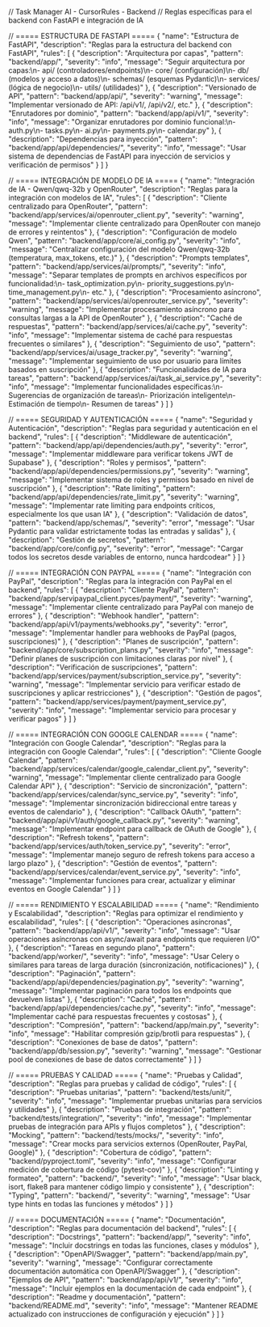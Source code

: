 // Task Manager AI - CursorRules - Backend
// Reglas específicas para el backend con FastAPI e integración de IA

// ===== ESTRUCTURA DE FASTAPI =====
{
  "name": "Estructura de FastAPI",
  "description": "Reglas para la estructura del backend con FastAPI",
  "rules": [
    {
      "description": "Arquitectura por capas",
      "pattern": "backend/app/",
      "severity": "info",
      "message": "Seguir arquitectura por capas:\n- api/ (controladores/endpoints)\n- core/ (configuración)\n- db/ (modelos y acceso a datos)\n- schemas/ (esquemas Pydantic)\n- services/ (lógica de negocio)\n- utils/ (utilidades)"
    },
    {
      "description": "Versionado de API",
      "pattern": "backend/app/api/",
      "severity": "warning",
      "message": "Implementar versionado de API: /api/v1/, /api/v2/, etc."
    },
    {
      "description": "Enrutadores por dominio",
      "pattern": "backend/app/api/v1/",
      "severity": "info",
      "message": "Organizar enrutadores por dominio funcional:\n- auth.py\n- tasks.py\n- ai.py\n- payments.py\n- calendar.py"
    },
    {
      "description": "Dependencias para inyección",
      "pattern": "backend/app/api/dependencies/",
      "severity": "info",
      "message": "Usar sistema de dependencias de FastAPI para inyección de servicios y verificación de permisos"
    }
  ]
}

// ===== INTEGRACIÓN DE MODELO DE IA =====
{
  "name": "Integración de IA - Qwen/qwq-32b y OpenRouter",
  "description": "Reglas para la integración con modelos de IA",
  "rules": [
    {
      "description": "Cliente centralizado para OpenRouter",
      "pattern": "backend/app/services/ai/openrouter_client.py",
      "severity": "warning",
      "message": "Implementar cliente centralizado para OpenRouter con manejo de errores y reintentos"
    },
    {
      "description": "Configuración de modelo Qwen",
      "pattern": "backend/app/core/ai_config.py",
      "severity": "info",
      "message": "Centralizar configuración del modelo Qwen/qwq-32b (temperatura, max_tokens, etc.)"
    },
    {
      "description": "Prompts templates",
      "pattern": "backend/app/services/ai/prompts/",
      "severity": "info",
      "message": "Separar templates de prompts en archivos específicos por funcionalidad:\n- task_optimization.py\n- priority_suggestions.py\n- time_management.py\n- etc."
    },
    {
      "description": "Procesamiento asíncrono",
      "pattern": "backend/app/services/ai/openrouter_service.py",
      "severity": "warning",
      "message": "Implementar procesamiento asíncrono para consultas largas a la API de OpenRouter"
    },
    {
      "description": "Caché de respuestas",
      "pattern": "backend/app/services/ai/cache.py",
      "severity": "info",
      "message": "Implementar sistema de caché para respuestas frecuentes o similares"
    },
    {
      "description": "Seguimiento de uso",
      "pattern": "backend/app/services/ai/usage_tracker.py",
      "severity": "warning",
      "message": "Implementar seguimiento de uso por usuario para límites basados en suscripción"
    },
    {
      "description": "Funcionalidades de IA para tareas",
      "pattern": "backend/app/services/ai/task_ai_service.py",
      "severity": "info",
      "message": "Implementar funcionalidades específicas:\n- Sugerencias de organización de tareas\n- Priorización inteligente\n- Estimación de tiempo\n- Resumen de tareas"
    }
  ]
}

// ===== SEGURIDAD Y AUTENTICACIÓN =====
{
  "name": "Seguridad y Autenticación",
  "description": "Reglas para seguridad y autenticación en el backend",
  "rules": [
    {
      "description": "Middleware de autenticación",
      "pattern": "backend/app/api/dependencies/auth.py",
      "severity": "error",
      "message": "Implementar middleware para verificar tokens JWT de Supabase"
    },
    {
      "description": "Roles y permisos",
      "pattern": "backend/app/api/dependencies/permissions.py",
      "severity": "warning",
      "message": "Implementar sistema de roles y permisos basado en nivel de suscripción"
    },
    {
      "description": "Rate limiting",
      "pattern": "backend/app/api/dependencies/rate_limit.py",
      "severity": "warning",
      "message": "Implementar rate limiting para endpoints críticos, especialmente los que usan IA"
    },
    {
      "description": "Validación de datos",
      "pattern": "backend/app/schemas/",
      "severity": "error",
      "message": "Usar Pydantic para validar estrictamente todas las entradas y salidas"
    },
    {
      "description": "Gestión de secretos",
      "pattern": "backend/app/core/config.py",
      "severity": "error",
      "message": "Cargar todos los secretos desde variables de entorno, nunca hardcodear"
    }
  ]
}

// ===== INTEGRACIÓN CON PAYPAL =====
{
  "name": "Integración con PayPal",
  "description": "Reglas para la integración con PayPal en el backend",
  "rules": [
    {
      "description": "Cliente PayPal",
      "pattern": "backend/app/servipaypal_client.pyces/payment/",
      "severity": "warning",
      "message": "Implementar cliente centralizado para PayPal con manejo de errores"
    },
    {
      "description": "Webhook handler",
      "pattern": "backend/app/api/v1/payments/webhooks.py",
      "severity": "error",
      "message": "Implementar handler para webhooks de PayPal (pagos, suscripciones)"
    },
    {
      "description": "Planes de suscripción",
      "pattern": "backend/app/core/subscription_plans.py",
      "severity": "info",
      "message": "Definir planes de suscripción con limitaciones claras por nivel"
    },
    {
      "description": "Verificación de suscripciones",
      "pattern": "backend/app/services/payment/subscription_service.py",
      "severity": "warning",
      "message": "Implementar servicio para verificar estado de suscripciones y aplicar restricciones"
    },
    {
      "description": "Gestión de pagos",
      "pattern": "backend/app/services/payment/payment_service.py",
      "severity": "info",
      "message": "Implementar servicio para procesar y verificar pagos"
    }
  ]
}

// ===== INTEGRACIÓN CON GOOGLE CALENDAR =====
{
  "name": "Integración con Google Calendar",
  "description": "Reglas para la integración con Google Calendar",
  "rules": [
    {
      "description": "Cliente Google Calendar",
      "pattern": "backend/app/services/calendar/google_calendar_client.py",
      "severity": "warning",
      "message": "Implementar cliente centralizado para Google Calendar API"
    },
    {
      "description": "Servicio de sincronización",
      "pattern": "backend/app/services/calendar/sync_service.py",
      "severity": "info",
      "message": "Implementar sincronización bidireccional entre tareas y eventos de calendario"
    },
    {
      "description": "Callback OAuth",
      "pattern": "backend/app/api/v1/auth/google_callback.py",
      "severity": "warning",
      "message": "Implementar endpoint para callback de OAuth de Google"
    },
    {
      "description": "Refresh tokens",
      "pattern": "backend/app/services/auth/token_service.py",
      "severity": "error",
      "message": "Implementar manejo seguro de refresh tokens para acceso a largo plazo"
    },
    {
      "description": "Gestión de eventos",
      "pattern": "backend/app/services/calendar/event_service.py",
      "severity": "info",
      "message": "Implementar funciones para crear, actualizar y eliminar eventos en Google Calendar"
    }
  ]
}

// ===== RENDIMIENTO Y ESCALABILIDAD =====
{
  "name": "Rendimiento y Escalabilidad",
  "description": "Reglas para optimizar el rendimiento y escalabilidad",
  "rules": [
    {
      "description": "Operaciones asíncronas",
      "pattern": "backend/app/api/v1/",
      "severity": "info",
      "message": "Usar operaciones asíncronas con async/await para endpoints que requieren I/O"
    },
    {
      "description": "Tareas en segundo plano",
      "pattern": "backend/app/worker/",
      "severity": "info",
      "message": "Usar Celery o similares para tareas de larga duración (sincronización, notificaciones)"
    },
    {
      "description": "Paginación",
      "pattern": "backend/app/api/dependencies/pagination.py",
      "severity": "warning",
      "message": "Implementar paginación para todos los endpoints que devuelven listas"
    },
    {
      "description": "Caché",
      "pattern": "backend/app/api/dependencies/cache.py",
      "severity": "info",
      "message": "Implementar caché para respuestas frecuentes y costosas"
    },
    {
      "description": "Compresión",
      "pattern": "backend/app/main.py",
      "severity": "info",
      "message": "Habilitar compresión gzip/brotli para respuestas"
    },
    {
      "description": "Conexiones de base de datos",
      "pattern": "backend/app/db/session.py",
      "severity": "warning",
      "message": "Gestionar pool de conexiones de base de datos correctamente"
    }
  ]
}

// ===== PRUEBAS Y CALIDAD =====
{
  "name": "Pruebas y Calidad",
  "description": "Reglas para pruebas y calidad de código",
  "rules": [
    {
      "description": "Pruebas unitarias",
      "pattern": "backend/tests/unit/",
      "severity": "info",
      "message": "Implementar pruebas unitarias para servicios y utilidades"
    },
    {
      "description": "Pruebas de integración",
      "pattern": "backend/tests/integration/",
      "severity": "info",
      "message": "Implementar pruebas de integración para APIs y flujos completos"
    },
    {
      "description": "Mocking",
      "pattern": "backend/tests/mocks/",
      "severity": "info",
      "message": "Crear mocks para servicios externos (OpenRouter, PayPal, Google)"
    },
    {
      "description": "Cobertura de código",
      "pattern": "backend/pyproject.toml",
      "severity": "info",
      "message": "Configurar medición de cobertura de código (pytest-cov)"
    },
    {
      "description": "Linting y formateo",
      "pattern": "backend/",
      "severity": "info",
      "message": "Usar black, isort, flake8 para mantener código limpio y consistente"
    },
    {
      "description": "Typing",
      "pattern": "backend/",
      "severity": "warning",
      "message": "Usar type hints en todas las funciones y métodos"
    }
  ]
}

// ===== DOCUMENTACIÓN =====
{
  "name": "Documentación",
  "description": "Reglas para documentación del backend",
  "rules": [
    {
      "description": "Docstrings",
      "pattern": "backend/app/",
      "severity": "info",
      "message": "Incluir docstrings en todas las funciones, clases y módulos"
    },
    {
      "description": "OpenAPI/Swagger",
      "pattern": "backend/app/main.py",
      "severity": "warning",
      "message": "Configurar correctamente documentación automática con OpenAPI/Swagger"
    },
    {
      "description": "Ejemplos de API",
      "pattern": "backend/app/api/v1/",
      "severity": "info",
      "message": "Incluir ejemplos en la documentación de cada endpoint"
    },
    {
      "description": "Readme y documentación",
      "pattern": "backend/README.md",
      "severity": "info",
      "message": "Mantener README actualizado con instrucciones de configuración y ejecución"
    }
  ]
}
